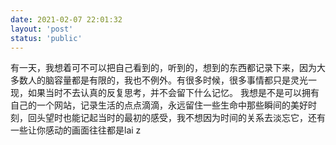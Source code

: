 ```yaml
---
date: 2021-02-07 22:01:32
layout: 'post'
status: 'public'
---
```


有一天，我想着可不可以把自己看到的，听到的，想到的东西都记录下来，因为大多数人的脑容量都是有限的，我也不例外。有很多时候，很多事情都只是灵光一现，如果当时不去认真的反复思考，并不会留下什么记忆。
我想是不是可以拥有自己的一个网站，记录生活的点点滴滴，永远留住一些生命中那些瞬间的美好时刻，回头望时也能记起当时的最初的感受，我不想因为时间的关系去淡忘它，还有一些让你感动的画面往往都是lai z